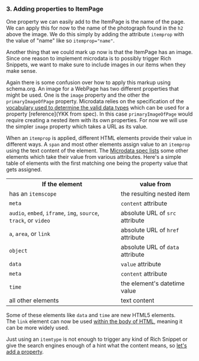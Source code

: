 ### 3. Adding properties to ItemPage

One property we can easily add to the ItemPage is the name of the page. We can
apply this for now to the name of the photograph found in the `h2` above the image.
We do this simply by adding the attribute `itemprop` with the value of "name" 
like so `itemprop="name"`.

Another thing that we could mark up now is that the ItemPage has an image. Since
one reason to implement microdata is to possibly trigger Rich Snippets, we want
to make sure to include images in our items when they make sense.

Again there is some confusion over how to apply this markup using schema.org.
An image for a WebPage has two different properties that might be used. 
One is the `image` property and the other the `primaryImageOfPage` property. 
Microdata relies on the specification of the 
[vocabulary used to determine the valid data types](http://www.whatwg.org/specs/web-apps/current-work/multipage/microdata.html#names:-the-itemprop-attribute) 
which can be used for a property [reference](YKK from spec). 
In this case `primaryImageOfPage` would require creating a nested item with its 
own properties. For now we will use the simpler `image` property which takes a
URL as its value.

When an `itemprop` is applied, different HTML elements provide their value 
in different ways.
A `span` and most other elements assign value to an `itemprop` using the text 
content of the element. The [Microdata spec lists](http://www.whatwg.org/specs/web-apps/current-work/multipage/microdata.html#values) 
some other elements which take their value from various attributes. Here's a simple
table of elements with the first matching one being the property value that gets
assigned.

<table>
  <tr>
    <th>If the element</th>
    <th>value from</th>
  </tr>
  <tr>
    <td>has an <code>itemscope</code></td>
    <td>the resulting nested item</td>
  </tr>
  <tr>
    <td><code>meta</code></td>
    <td><code>content</code> attribute</td>
  </tr>
  <tr>
    <td><code>audio</code>, <code>embed</code>, <code>iframe</code>, <code>img</code>, 
      <code>source</code>, <code>track</code>, or <code>video</code></td>
    <td>absolute URL of <code>src</code> attribute</td>
  </tr>
  <tr>
    <td><code>a</code>, <code>area</code>, or <code>link</code></td>
    <td>absolute URL of <code>href</code> attribute</td>
  </tr>
  
  <tr>
    <td><code>object</code></td>
    <td>absolute URL of <code>data</code> attribute</td>
  </tr>
  
  <tr>
    <td><code>data</code></td>
    <td><code>value</code> attribute</td>
  </tr>
  
  <tr>
    <td><code>meta</code></td>
    <td><code>content</code> attribute</td>
  </tr>
  
  <tr>
    <td><code>time</code></td>
    <td>the element's datetime value</td>
  </tr>
  
  <tr>
    <td>all other elements</td>
    <td>text content</td>
  </tr>
  
</table>

Some of these elements like `data` and `time` are new HTML5 elements.  
The `link` element can now be used [within the body of HTML](YKK),
meaning it can be more widely used.

Just using an `itemtype` is not enough to trigger any kind of Rich Snippet or
give the search engines enough of a hint what the content means, so 
[let's add a property](/steps/4.html).

